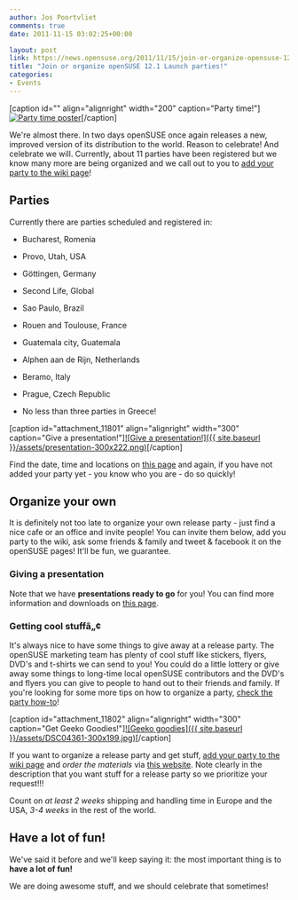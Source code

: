 ```yaml
---
author: Jos Poortvliet
comments: true
date: 2011-11-15 03:02:25+00:00

layout: post
link: https://news.opensuse.org/2011/11/15/join-or-organize-opensuse-12-1-launch-parties/
title: "Join or organize openSUSE 12.1 Launch parties!"
categories:
- Events
---
```

[caption id="" align="alignright" width="200" caption="Party time!"][![Party time poster](http://en.opensuse.org/images/9/93/Opensuse_launch_party_smoke_by_anditosan.jpeg)](http://en.opensuse.org/openSUSE:Artwork_posters#openSUSE_Launch_Party_Poster)[/caption]

We're almost there. In two days openSUSE once again releases a new, improved version of its distribution to the world. Reason to celebrate! And celebrate we will. Currently, about 11 parties have been registered but we know many more are being organized and we call out to you to [add your party to the wiki page](http://en.opensuse.org/openSUSE:Launch_parties)!



## Parties


Currently there are parties scheduled and registered in:



	
  * Bucharest, Romenia

	
  * Provo, Utah, USA

	
  * Göttingen, Germany

	
  * Second Life, Global

	
  * Sao Paulo, Brazil

	
  * Rouen and Toulouse, France

	
  * Guatemala city, Guatemala

	
  * Alphen aan de Rijn, Netherlands

	
  * Beramo, Italy

	
  * Prague, Czech Republic

	
  * No less than three parties in Greece!


<!-- more -->
[caption id="attachment_11801" align="alignright" width="300" caption="Give a presentation!"][![Give a presentation!]({{ site.baseurl }}/assets/presentation-300x222.png)](http://en.opensuse.org/openSUSE:Presentations#openSUSE_12.1)[/caption]

Find the date, time and locations on [this page](http://en.opensuse.org/openSUSE:Launch_parties) and again, if you have not added your party yet - you know who you are - do so quickly!



## Organize your own


It is definitely not too late to organize your own release party - just find a nice cafe or an office and invite people! You can invite them below, add you party to the wiki, ask some friends & family and tweet & facebook it on the openSUSE pages! It'll be fun, we guarantee.



### Giving a presentation


Note that we have **presentations ready to go** for you! You can find more information and downloads on [this page](http://en.opensuse.org/openSUSE:Presentations#openSUSE_12.1).



### Getting cool stuffâ„¢


It's always nice to have some things to give away at a release  party. The openSUSE marketing team has plenty of cool stuff like stickers,  flyers, DVD's and t-shirts we can send to you! You could do a little  lottery or give away some things to long-time local openSUSE  contributors and the DVD's and flyers you can give to people to hand out  to their friends and family. If you're looking for some more tips on how to organize a party, [check the party how-to](http://en.opensuse.org/openSUSE:Launch_party_HOWTO)!

[caption id="attachment_11802" align="alignright" width="300" caption="Get Geeko Goodies!"][![Geeko goodies]({{ site.baseurl }}/assets/DSC04361-300x199.jpg)](https://news.opensuse.org/2011/11/15/join-or-organize-opensuse-12-1-launch-parties/dsc04361/)[/caption]

If you want to organize a release party and get stuff, [add your party to the wiki page](http://en.opensuse.org/openSUSE:Launch_parties) and _order the materials_ via [this website](http://software.opensuse.org/promodvd). Note clearly in the description that you want stuff for a release party so we prioritize your request!!!

Count on _at least 2 weeks_ shipping and handling time in Europe and the USA, _3-4 weeks_ in the rest of the world.



## Have a lot of fun!


We've said it before and we'll keep saying it: the most important thing is to **have a lot of fun!**

We are doing awesome stuff, and we should celebrate that sometimes!		
